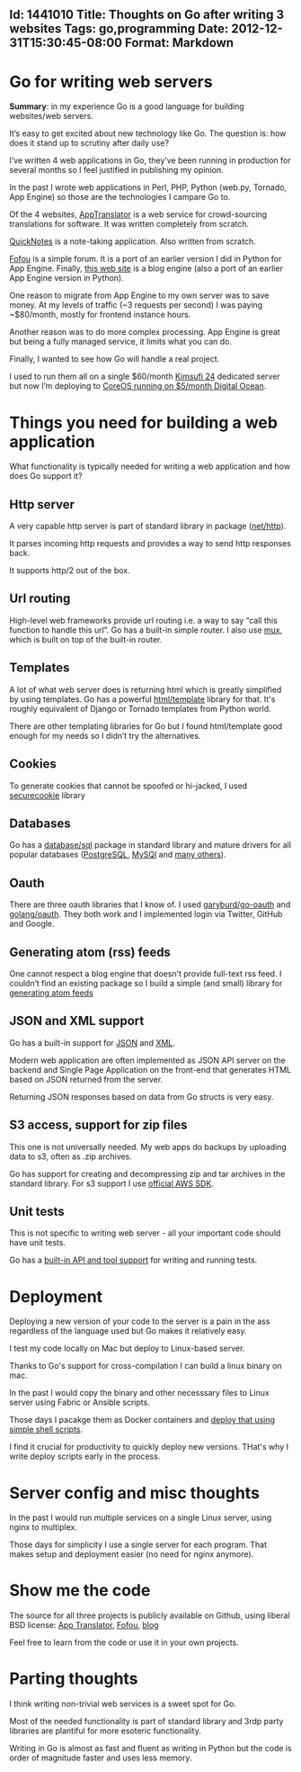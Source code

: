 Id: 1441010
Title: Thoughts on Go after writing 3 websites
Tags: go,programming
Date: 2012-12-31T15:30:45-08:00
Format: Markdown
--------------
Go for writing web servers
==========================

**Summary**: in my experience Go is a good language for building
websites/web servers.

It’s easy to get excited about new technology like Go. The question is:
how does it stand up to scrutiny after daily use?

I’ve written 4 web applications in Go, they’ve been running in
production for several months so I feel justified in publishing my
opinion.

In the past I wrote web applications in Perl, PHP, Python (web.py,
Tornado, App Engine) so those are the technologies I campare Go to.

Of the 4 websites, [AppTranslator](http://www.apptranslator.org) is a
web service for crowd-sourcing translations for software. It was written
completely from scratch.

[QuickNotes](https://github.com/kjk/quicknotes) is a note-taking application. Also
written from scratch.

[Fofou](http://forums.fofou.org) is a simple forum. It is a port of an
earlier version I did in Python for App Engine. Finally, [this web
site](//blog.kowalczyk.info) is a blog engine (also a port of an
earlier App Engine version in Python).

One reason to migrate from App Engine to my own server was to save
money. At my levels of traffic
(~3 requests per second) I was paying ~$80/month, mostly for
frontend instance hours.

Another reason was to do more complex processing. App Engine is great
but being a fully managed service, it limits what you can do.

Finally, I wanted to see how Go will handle a real project.

I used to run them all on a single $60/month [Kimsufi 24](https://www.kimsufi.co.uk/) dedicated server but now I’m
deploying to [CoreOS running on $5/month Digital Ocean](/article/5/Blueprint-for-deploying-web-apps-on-CoreOS.html).

Things you need for building a web application
==============================================

What functionality is typically needed for writing a web application and
how does Go support it?

Http server
-----------

A very capable http server is part of standard library in package
([net/http](https://golang.org/pkg/net/http/)).

It parses incoming http requests and provides a way to send http
responses back.

It supports http/2 out of the box.

Url routing
-----------

High-level web frameworks provide url routing i.e. a way to say “call
this function to handle this url”. Go has a built-in simple router. I
also use [mux](http://www.gorillatoolkit.org/pkg/mux), which is built
on top of the built-in router.

Templates
---------

A lot of what web server does is returning html which is greatly
simplified by using templates. Go has a powerful
[html/template](https://golang.org/pkg/html/template/) library for that.
It's roughly equivalent of Django or Tornado templates from Python world.

There are other templating libraries for Go but I found html/template
good enough for my needs so I didn’t try the alternatives.

Cookies
-------

To generate cookies that cannot be spoofed or hi-jacked, I used
[securecookie](http://www.gorillatoolkit.org/pkg/securecookie) library

Databases
---------

Go has a [database/sql](https://golang.org/pkg/database/sql/) package
in standard library and mature drivers for all popular databases
([PostgreSQL](https://github.com/lib/pq), [MySQl](https://github.com/go-sql-driver/mysql) and [many others](https://github.com/avelino/awesome-go#database-drivers)).


Oauth
-----

There are three oauth libraries that I know of. I used [garyburd/go-oauth](https://github.com/garyburd/go-oauth) and [golang/oauth](https://github.com/golang/oauth2). They both work and I implemented
login via Twitter, GitHub and Google.

Generating atom (rss) feeds
---------------------------

One cannot respect a blog engine that doesn’t provide full-text rss
feed. I couldn’t find an existing package so I build a simple (and
small) library for [generating atom
feeds](https://github.com/kjk/atomgenerator)

JSON and XML support
--------------------

Go has a built-in support for
[JSON](http://golang.org/pkg/encoding/json/) and
[XML](http://golang.org/pkg/encoding/xml/).

Modern web application are often implemented as JSON API server on
the backend and Single Page Application on the front-end that generates
HTML based on JSON returned from the server.

Returning JSON responses based on data from Go structs is very easy.

S3 access, support for zip files
--------------------------------

This one is not universally needed. My web apps do backups by uploading
data to s3, often as .zip archives.

Go has support for creating and decompressing zip and tar archives in
the standard library. For s3 support I use
[official AWS SDK](https://github.com/aws/aws-sdk-go).

Unit tests
----------

This is not specific to writing web server - all your important code
should have unit tests.

Go has a [built-in API and tool
support](http://golang.org/doc/code.html#Testing) for writing and
running tests.

Deployment
==========

Deploying a new version of your code to the server is a pain in the ass
regardless of the language used but Go makes it relatively easy.

I test my code locally on Mac but deploy to Linux-based server.

Thanks to Go's support for cross-compilation I can build a linux
binary on mac.

In the past I would copy the binary and other necesssary files to
Linux server using Fabric or Ansible scripts.

Those days I pacakge them as Docker containers and [deploy that
using simple shell scripts](/article/5/Blueprint-for-deploying-web-apps-on-CoreOS.html).

I find it crucial for productivity to quickly deploy new versions.
THat's why I write deploy scripts early in the process.

Server config and misc thoughts
===============================

In the past I would run multiple services on a single Linux server,
using nginx to multiplex.

Those days for simplicity I use a single server for each program.
That makes setup and deployment easier (no need for nginx anymore).

Show me the code
================

The source for all three projects is publicly available on Github, using
liberal BSD license: [App
Translator](https://github.com/kjk/apptranslator),
[Fofou](https://github.com/kjk/fofou),
[blog](https://github.com/kjk/blog)

Feel free to learn from the code or use it in your own projects.

Parting thoughts
================

I think writing non-trivial web services is a sweet spot for Go.

Most of the needed functionality is part of standard library and
3rdp party libraries are plantiful for more esoteric functionality.

Writing in Go is almost as fast and fluent as writing in Python but the
code is order of magnitude faster and uses less memory.
